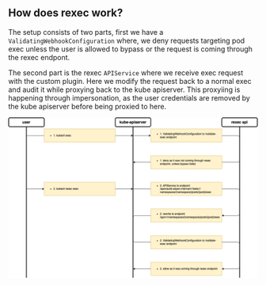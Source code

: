 ## How does rexec work?

The setup consists of two parts, first we have a `ValidatingWebhookConfiguration` where, we deny requests targeting pod exec unless the user is allowed to bypass or the request is coming through the rexec endpont.

The second part is the rexec `APIService` where we receive exec request with the custom plugin. Here we modify the request back to a normal exec and audit it while proxying back to the kube apiserver. This proxyiing is happening through impersonation, as the user credentials are removed by the kube apiserver before being proxied to here.

![Diagram](diagram.png?raw=true "Diagram")